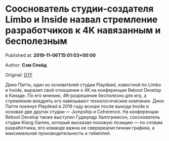 
# Сооснователь студии-создателя Limbo и Inside назвал стремление разработчиков к 4K навязанным и бесполезным

Published at: **2019-11-06T15:01:03+00:00**

Author: **Сэм Спейд**

Original: [DTF](https://dtf.ru/gameindustry/79924-soosnovatel-studii-sozdatelya-limbo-i-inside-nazval-stremlenie-razrabotchikov-k-4k-navyazannym-i-bespoleznym)

Дино Патти, один из основателей студии Playdead, известной по Limbo и Inside, выразил своё отношение к 4K на конференции Reboot Develop в Канаде.
По его мнению, 4K-разрешение бесполезно для игр, а стремление внедрять его навязывают технологические компании.
Дино Патти покинул Playdead в 2016 году вскоре после выхода Inside и основал две других студии — Jumpship и Coherence.
На конференции Reboot Develop также выступил Гудмундр Халлгримсон, сооснователь студии Klang Games, который высказал похожую позицию — по словам разработчика, его команде важна не сверхреалистичная графика, а максимальная производительность и геймплей.
